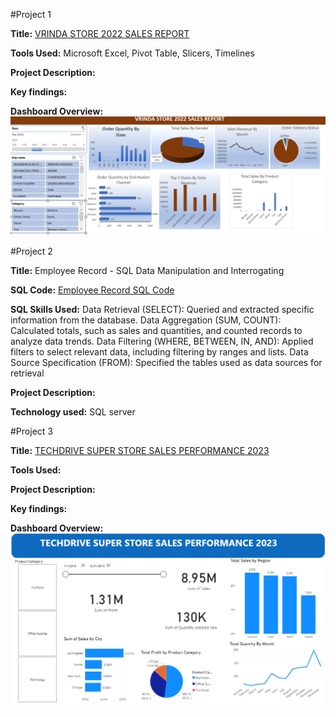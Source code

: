 #Project 1

**Title:** [VRINDA STORE 2022 SALES REPORT](https://github.com/Vchi5/Vchi5.github.io/blob/main/Mydashboard.xlsx)

**Tools Used:** Microsoft Excel, Pivot Table, Slicers, Timelines

**Project Description:**

**Key findings:**

**Dashboard Overview:**
![DashboardCapturee](DashboardCapturee.PNG)



#Project 2

**Title:** Employee Record - SQL Data Manipulation and Interrogating

**SQL Code:** [Employee Record SQL Code](https://github.com/Vchi5/Vchi5.github.io/blob/main/Employee_Record.sql)

**SQL Skills Used:**
Data Retrieval (SELECT): Queried and extracted specific information from the database.
Data Aggregation (SUM, COUNT): Calculated totals, such as sales and quantities, and counted records to analyze data trends.
Data Filtering (WHERE, BETWEEN, IN, AND): Applied filters to select relevant data, including filtering by ranges and lists.
Data Source Specification (FROM): Specified the tables used as data sources for retrieval

**Project Description:**
 
**Technology used:** SQL server



#Project 3 

**Title:** [TECHDRIVE SUPER STORE SALES PERFORMANCE 2023](https://github.com/Vchi5/Vchi5.github.io/blob/main/PowerBiDashboardGithub.pbix)

**Tools Used:**

**Project Description:**

**Key findings:**

**Dashboard Overview:**
![PowerBiDashboardCapture](PowerBiDashboardCapture.PNG)
